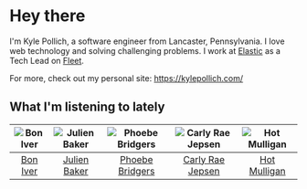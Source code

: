 # Hey there


I'm Kyle Pollich, a software engineer from Lancaster, Pennsylvania. I love web technology and solving challenging problems.
I work at [Elastic](https://www.elastic.co/) as a Tech Lead on [Fleet](https://www.elastic.co/guide/en/fleet/current/fleet-overview.html).

For more, check out my personal site: https://kylepollich.com/

## What I'm listening to lately

<!-- begin artists -->
  |![Bon Iver](https://i.scdn.co/image/ab6761610000f17867be065df01f37a3880216be)|![Julien Baker](https://i.scdn.co/image/ab6761610000f17809239cf62ab2187c023fcee4)|![Phoebe Bridgers](https://i.scdn.co/image/ab6761610000f178626686e362d30246e816cc5b)|![Carly Rae Jepsen](https://i.scdn.co/image/ab6761610000f178358577f183465ae7698a53a7)|![Hot Mulligan](https://i.scdn.co/image/ab6761610000f17868b38733c6556293df8687a1)|
  |:---:|:---:|:---:|:---:|:---:|
  |[Bon Iver](https://open.spotify.com/artist/4LEiUm1SRbFMgfqnQTwUbQ)|[Julien Baker](https://open.spotify.com/artist/12zbUHbPHL5DGuJtiUfsip)|[Phoebe Bridgers](https://open.spotify.com/artist/1r1uxoy19fzMxunt3ONAkG)|[Carly Rae Jepsen](https://open.spotify.com/artist/6sFIWsNpZYqfjUpaCgueju)|[Hot Mulligan](https://open.spotify.com/artist/1lKZzN2d4IqiEYxyECIEHI)|
<!-- end artists -->
